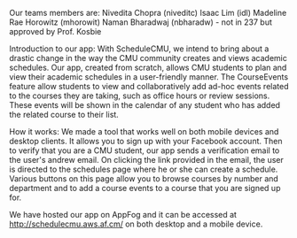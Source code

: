 Our teams members are:
Nivedita Chopra (niveditc)
Isaac Lim (idl)
Madeline Rae Horowitz (mhorowit)
Naman Bharadwaj (nbharadw) - not in 237 but approved by Prof. Kosbie

Introduction to our app:
With ScheduleCMU, we intend to bring about a drastic change in the way the CMU community creates and views academic schedules. Our app, created from scratch, allows CMU students to plan and view their academic schedules in a user-friendly manner.
The CourseEvents feature allow students to view and collaboratively add ad-hoc events related to the courses they are taking, such as office hours or review sessions. These events will be shown in the calendar of any student who has added the related course to their list.


How it works:
We made a tool that works well on both mobile devices and desktop clients. It allows you to sign up with your Facebook account. Then to verify that you are a CMU student, our app sends a verification email to the user's andrew email. On clicking the link provided in the email, the user is directed to the schedules page where he or she can create a schedule. Various buttons on this page allow you to browse courses by number and department and to add a course events to a course that you are signed up for.

We have hosted our app on AppFog and it can be accessed at http://schedulecmu.aws.af.cm/ on both desktop and a mobile device.


